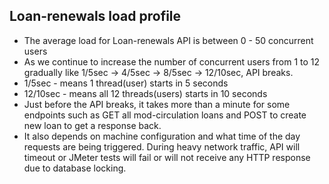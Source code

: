 Loan-renewals load profile
-----------------------------------------------
* The average load for Loan-renewals API is between 0 - 50 concurrent users
* As we continue to increase the number of concurrent users from 1 to 12 gradually like 1/5sec -> 4/5sec -> 8/5sec -> 12/10sec, API breaks.  
* 1/5sec - means 1 thread(user) starts in 5 seconds
* 12/10sec - means all 12 threads(users) starts in 10 seconds
* Just before the API breaks, it takes more than a minute for some endpoints such as GET all mod-circulation loans and POST to create new loan to get a response back. 
* It also depends on machine configuration and what time of the day requests are being triggered. During heavy network traffic, API will timeout or JMeter tests will fail or will not receive any HTTP response due to database locking.